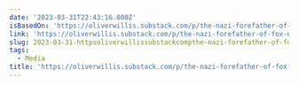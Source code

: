```yaml
---
date: '2023-03-31T22:43:16.000Z'
isBasedOn: 'https://oliverwillis.substack.com/p/the-nazi-forefather-of-fox-news-and'
link: 'https://oliverwillis.substack.com/p/the-nazi-forefather-of-fox-news-and'
slug: 2023-03-31-httpsoliverwillissubstackcompthe-nazi-forefather-of-fox-news-and
tags:
  - Media
title: 'https://oliverwillis.substack.com/p/the-nazi-forefather-of-fox-news-and'
---
```


